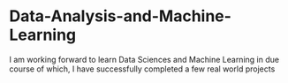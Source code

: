# Data-Analysis-and-Machine-Learning
I am working forward to learn Data Sciences and Machine Learning in due course of which, I have successfully completed a few real world projects
